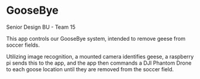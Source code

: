 # GooseBye
Senior Design BU - Team 15

This app controls our GooseBye system, intended to remove geese from soccer fields.

Utilizing image recognition, a mounted camera identifies geese, a raspberry pi sends this to the app, and the app then commands a DJI Phantom Drone to each goose location until they are removed from the soccer field.

